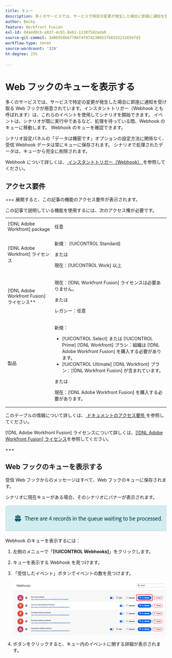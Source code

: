 ```yaml
---
title: キュー
description: 多くのサービスでは、サービスで特定の変更が発生した場合に即座に通知を受け取る Web フックが用意されています。インスタントトリガー（Webhook とも呼ばれます）は、これらのイベントを使用してシナリオを開始できます。 イベントは、シナリオが既に実行中であるなど、処理を待っている間、Webhook のキューに移動します。 Webhook のキューを確認できます。
author: Becky
feature: Workfront Fusion
exl-id: 04aed0cb-e837-4c81-8eb1-113075d2ada8
source-git-commit: 3d06958b6f706f4f974230853fb6553232656fd3
workflow-type: tm+mt
source-wordcount: '319'
ht-degree: 25%

---
```


# Web フックのキューを表示する

多くのサービスでは、サービスで特定の変更が発生した場合に即座に通知を受け取る Web フックが用意されています。インスタントトリガー（Webhook とも呼ばれます）は、これらのイベントを使用してシナリオを開始できます。 イベントは、シナリオが既に実行中であるなど、処理を待っている間、Webhook のキューに移動します。 Webhook のキューを確認できます。

シナリオ設定パネルの「データは機密です」オプションの設定方法に関係なく、受信 Webhook データは常にキューに保存されます。 シナリオで処理されたデータは、キューから完全に削除されます。

Webhook について詳しくは、[ インスタントトリガー（Webhook） ](/help/workfront-fusion/references/modules/webhooks-reference.md) を参照してください。

## アクセス要件

+++ 展開すると、この記事の機能のアクセス要件が表示されます。

この記事で説明している機能を使用するには、次のアクセス権が必要です。

<table style="table-layout:auto">
 <col> 
 <col> 
 <tbody> 
  <tr> 
   <td role="rowheader">[!DNL Adobe Workfront] package</td> 
   <td> <p>任意</p> </td> 
  </tr> 
  <tr data-mc-conditions=""> 
   <td role="rowheader">[!DNL Adobe Workfront] ライセンス</td> 
   <td> <p>新規： [!UICONTROL Standard]</p><p>または</p><p>現在：[!UICONTROL Work] 以上</p> </td> 
  </tr> 
  <tr> 
   <td role="rowheader">[!DNL Adobe Workfront Fusion] ライセンス**</td> 
   <td>
   <p>現在：[!DNL Workfront Fusion] ライセンスは必要ありません。</p>
   <p>または</p>
   <p>レガシー：任意 </p>
   </td> 
  </tr> 
  <tr> 
   <td role="rowheader">製品</td> 
   <td>
   <p>新規：</p> <ul><li>[!UICONTROL Select] または [!UICONTROL Prime] [!DNL Workfront] プラン：組織は [!DNL Adobe Workfront Fusion] を購入する必要があります。</li><li>[!UICONTROL Ultimate] [!DNL Workfront] プラン：[!DNL Workfront Fusion] が含まれています。</li></ul>
   <p>または</p>
   <p>現在：[!DNL Adobe Workfront Fusion] を購入する必要があります。</p>
   </td> 
  </tr>
 </tbody> 
</table>

このテーブルの情報について詳しくは、[ ドキュメントのアクセス要件 ](/help/workfront-fusion/references/licenses-and-roles/access-level-requirements-in-documentation.md) を参照してください。

[!DNL Adobe Workfront Fusion] ライセンスについて詳しくは、[[!DNL Adobe Workfront Fusion] ライセンス](/help/workfront-fusion/set-up-and-manage-workfront-fusion/licensing-operations-overview/license-automation-vs-integration.md)を参照してください。

+++

## Web フックのキューを表示する

受信 Web フックからのメッセージはすべて、Web フックのキューに保存されます。

シナリオに現在キューがある場合、そのシナリオにバナーが表示されます。

![ キューバナー ](assets/queue-banner.png)

Webhook のキューを表示するには：

1. 左側のメニューで「**[!UICONTROL Webhooks]**」をクリックします。
1. キューを表示する Webhook を見つけます。
1. 「受信したイベント」ボタンでイベントの数を見つけます。

   ![Webhook キュー ](assets/webhook-queue.png)

1. ボタンをクリックすると、キュー内のイベントに関する詳細が表示されます。
